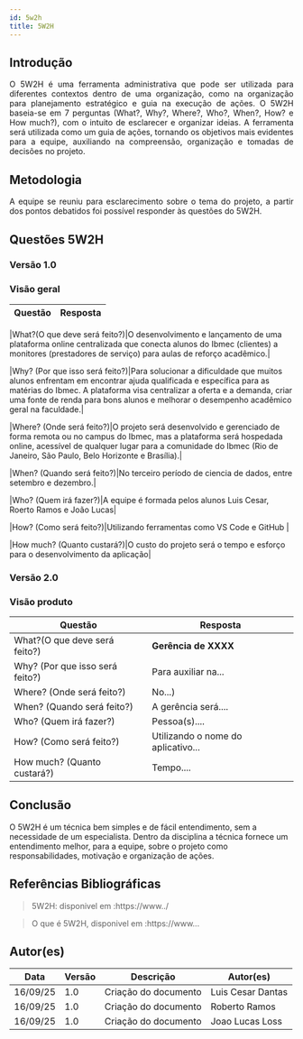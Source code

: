 ```yaml
---
id: 5w2h
title: 5W2H
---
```


## Introdução

<p align = "justify">
    O 5W2H é uma ferramenta administrativa  que pode ser utilizada para diferentes contextos dentro de uma organização, como na organização para planejamento estratégico e guia na execução de ações. O 5W2H baseia-se em 7 perguntas (What?, Why?, Where?, Who?, When?, How? e How much?), com o intuito de esclarecer e organizar ideias. A ferramenta será utilizada como um guia de ações, tornando os objetivos mais evidentes para a equipe, auxiliando na compreensão, organização e tomadas de decisões no projeto.
</p>

## Metodologia

<p align = "justify">
    A equipe se reuniu para esclarecimento sobre o tema do projeto, a partir dos pontos debatidos foi possível responder às questões do 5W2H.  
</p>


## Questões 5W2H

### Versão 1.0

### Visão geral

|Questão|Resposta|
|-------|--------|

|What?(O que deve será feito?)|O desenvolvimento e lançamento de uma plataforma online centralizada que conecta alunos do Ibmec (clientes) a monitores (prestadores de serviço) para aulas de reforço acadêmico.|

|Why? (Por que isso será feito?)|Para solucionar a dificuldade que muitos alunos enfrentam em encontrar ajuda qualificada e específica para as matérias do Ibmec. A plataforma visa centralizar a oferta e a demanda, criar uma fonte de renda para bons alunos e melhorar o desempenho acadêmico geral na faculdade.|

|Where? (Onde será feito?)|O projeto será desenvolvido e gerenciado de forma remota ou no campus do Ibmec, mas a plataforma será hospedada online, acessível de qualquer lugar para a comunidade do Ibmec (Rio de Janeiro, São Paulo, Belo Horizonte e Brasília).|

|When? (Quando será feito?)|No terceiro período de ciencia de dados, entre setembro e dezembro.|

|Who? (Quem irá fazer?)|A equipe é formada pelos alunos Luis Cesar, Roerto Ramos e João Lucas|

|How? (Como será feito?)|Utilizando ferramentas como VS Code e GitHub |

|How much? (Quanto custará?)|O custo do projeto será o tempo e esforço para o desenvolvimento da aplicação|


### Versão 2.0

### Visão produto

|Questão|Resposta|
|-------|--------|
|What?(O que deve será feito?)| **Gerência de XXXX**|
|Why? (Por que isso será feito?)| Para auxiliar na...|
|Where? (Onde será feito?)|No...)|
|When? (Quando será feito?)| A gerência será....|
|Who? (Quem irá fazer?)| Pessoa(s)....|
|How? (Como será feito?)| Utilizando o nome do aplicativo... |
|How much? (Quanto custará?)|Tempo....|


## Conclusão

O 5W2H é um técnica bem simples e de fácil entendimento, sem a necessidade de um especialista. Dentro da disciplina a técnica fornece um entendimento melhor, para a equipe, sobre o projeto como responsabilidades, motivação e organização de ações.   
 
 
## Referências Bibliográficas
> 5W2H: disponivel em :https://www../

> O que é 5W2H, disponivel em :https://www...

## Autor(es)
| Data | Versão | Descrição | Autor(es) |
| -- | -- | -- | -- |
| 16/09/25 | 1.0 | Criação do documento |    Luis Cesar Dantas    | 
| 16/09/25 | 1.0 | Criação do documento |    Roberto Ramos        | 
| 16/09/25 | 1.0 | Criação do documento |    Joao Lucas Loss      | 
